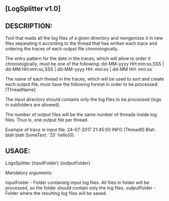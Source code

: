 [LogSplitter v1.0]
------------------

DESCRIPTION:
------------
  
Tool that reads all the log files of a given directory and reorganizes it in new files separating it according to the thread that has written each trace and ordering the traces of each output file chronologically.

The entry pattern for the date in the traces, which will allow to order it chronologically, must be one of the following:
dd-MM-yyyy HH:mm:ss,SSS | dd-MM HH:mm:ss,SSS | dd-MM-yyyy HH: mm:ss | dd-MM HH: mm:ss

The name of each thread in the traces, which will be used to sort and create each output file, must have the following format in order to be processed: 
[ThreadName]

The input directory should contains only the log files to be processed (logs in subfolders are allowed).

The number of output files will be the same number of threads inside log files. Thus is, one output file per thread.

Example of trace in input file: 
24-07-2017 21:45:50 INFO [Thread9] Blah blah blah SomeText: '25' hello(0).  

USAGE:
------

LogsSplitter {inputFolder} {outputFolder}

Mandatory arguments:

inputFolder		- Folder containing input log files. All files in folder will be processed, so the folder should contain only the log files.
outputFolder	- Folder where the resulting log files will be saved.